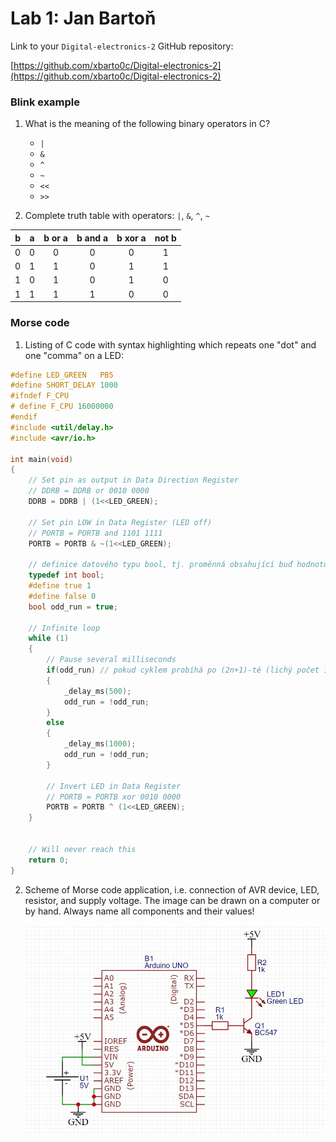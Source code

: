 # Lab 1: Jan Bartoň

Link to your `Digital-electronics-2` GitHub repository:

   [https://github.com/xbarto0c/Digital-electronics-2](https://github.com/xbarto0c/Digital-electronics-2)


### Blink example

1. What is the meaning of the following binary operators in C?
   * `|`
   * `&`
   * `^`
   * `~`
   * `<<`
   * `>>`

2. Complete truth table with operators: `|`, `&`, `^`, `~`

| **b** | **a** |**b or a** | **b and a** | **b xor a** | **not b** |
| :-: | :-: | :-: | :-: | :-: | :-: |
| 0 | 0 | 0 | 0 | 0 | 1 |
| 0 | 1 | 1 | 0 | 1 | 1 |
| 1 | 0 | 1 | 0 | 1 | 0 |
| 1 | 1 | 1 | 1 | 0 | 0 |


### Morse code

1. Listing of C code with syntax highlighting which repeats one "dot" and one "comma" on a LED:

```c
#define LED_GREEN   PB5 
#define SHORT_DELAY 1000
#ifndef F_CPU                                 
# define F_CPU 16000000
#endif                 
#include <util/delay.h>
#include <avr/io.h>    

int main(void)
{
    // Set pin as output in Data Direction Register
    // DDRB = DDRB or 0010 0000
    DDRB = DDRB | (1<<LED_GREEN);

    // Set pin LOW in Data Register (LED off)
    // PORTB = PORTB and 1101 1111
    PORTB = PORTB & ~(1<<LED_GREEN);
    
    // definice datového typu bool, tj. proměnná obsahující buď hodnotu '1' - pravda, nebo '0' - nepravda
    typedef int bool;
    #define true 1
    #define false 0
    bool odd_run = true;
    
    // Infinite loop
    while (1)
    {
        // Pause several milliseconds
        if(odd_run) // pokud cyklem probíhá po (2n+1)-té (lichý počet iterací), blikne dioda krátce, pokud po 2n-té (sudý počet iterací), blikne dioda dlouze
		{
			_delay_ms(500);
			odd_run = !odd_run;
		}
		else 
		{
			_delay_ms(1000);
			odd_run = !odd_run;
		}

        // Invert LED in Data Register
        // PORTB = PORTB xor 0010 0000
        PORTB = PORTB ^ (1<<LED_GREEN);
    }


    // Will never reach this
    return 0;
}
```


2. Scheme of Morse code application, i.e. connection of AVR device, LED, resistor, and supply voltage. The image can be drawn on a computer or by hand. Always name all components and their values!

   ![Wiring diagram](/Labs/01-tools/Wiring_diagram.jpg)

